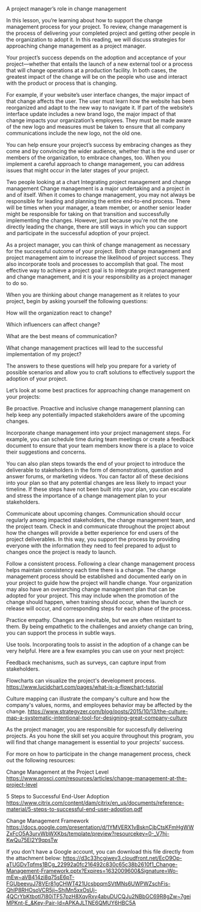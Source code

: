 A project manager’s role in change management

In this lesson, you’re learning about how to support the change management process for your project. To review, change management is the process of delivering your completed project and getting other people in the organization to adopt it. In this reading, we will discuss strategies for approaching change management as a project manager.

Your project’s success depends on the adoption and acceptance of your project—whether that entails the launch of a new external tool or a process that will change operations at a production facility. In both cases, the greatest impact of the change will be on the people who use and interact with the product or process that is changing. 

For example, if your website’s user interface changes, the major impact of that change affects the user. The user must learn how the website has been reorganized and adapt to the new way to navigate it. If part of the website’s interface update includes a new brand logo, the major impact of that change impacts your organization’s employees. They must be made aware of the new logo and measures must be taken to ensure that all company communications include the new logo, not the old one.

You can help ensure your project’s success by embracing changes as they come and by convincing the wider audience, whether that is the end user or members of the organization, to embrace changes, too. When you implement a careful approach to change management, you can address issues that might occur in the later stages of your project.

Two people looking at a chart
Integrating project management and change management
Change management is a major undertaking and a project in and of itself. When it comes to change management, you may not always be responsible for leading and planning the entire end-to-end process. There will be times when your manager, a team member, or another senior leader might be responsible for taking on that transition and successfully implementing the changes. However, just because you're not the one directly leading the change, there are still ways in which you can support and participate in the successful adoption of your project. 

As a project manager, you can think of change management as necessary for the successful outcome of your project. Both change management and project management aim to increase the likelihood of project success. They also incorporate tools and processes to accomplish that goal. The most effective way to achieve a project goal is to integrate project management and change management, and it is your responsibility as a project manager to do so. 

When you are thinking about change management as it relates to your project, begin by asking yourself the following questions:

How will the organization react to change? 

Which influencers can affect change? 

What are the best means of communication? 

What change management practices will lead to the successful implementation of my project? 

The answers to these questions will help you prepare for a variety of possible scenarios and allow you to craft solutions to effectively support the adoption of your project. 

Let’s look at some best practices for approaching change management on your projects:

Be proactive. Proactive and inclusive change management planning can help keep any potentially impacted stakeholders aware of the upcoming changes.

Incorporate change management into your project management steps. For example, you can schedule time during team meetings or create a feedback document to ensure that your team members know there is a place to voice their suggestions and concerns. 

You can also plan steps towards the end of your project to introduce the deliverable to stakeholders in the form of demonstrations, question and answer forums, or marketing videos. You can factor all of these decisions into your plan so that any potential changes are less likely to impact your timeline. If these steps have not been built into your plan, you can escalate and stress the importance of a change management plan to your stakeholders. 

Communicate about upcoming changes. Communication should occur regularly among impacted stakeholders, the change management team, and the project team. Check in and communicate throughout the project about how the changes will provide a better experience for end users of the project deliverables. In this way, you support the process by providing everyone with the information they need to feel prepared to adjust to changes once the project is ready to launch. 

Follow a consistent process. Following a clear change management process helps maintain consistency each time there is a change. The change management process should be established and documented early on in your project to guide how the project will handle change. Your organization may also have an overarching change management plan that can be adopted for your project. This may include when the promotion of the change should happen, when training should occur, when the launch or release will occur, and corresponding steps for each phase of the process. 

Practice empathy. Changes are inevitable, but we are often resistant to them. By being empathetic to the challenges and anxiety change can bring, you can support the process in subtle ways. 

Use tools. Incorporating tools to assist in the adoption of a change can be very helpful. Here are a few examples you can use on your next project:

Feedback mechanisms, such as surveys, can capture input from stakeholders.

Flowcharts can visualize the project's development process. https://www.lucidchart.com/pages/what-is-a-flowchart-tutorial

Culture mapping can illustrate the company's culture and how the company's values, norms, and employees behavior may be affected by the change.
https://www.strategyzer.com/blog/posts/2015/10/13/the-culture-map-a-systematic-intentional-tool-for-designing-great-company-culture

As the project manager, you are responsible for successfully delivering projects. As you hone the skill set you acquire throughout this program, you will find that change management is essential to your projects’ success.

For more on how to participate in the change management process, check out the following resources:

Change Management at the Project Level
https://www.prosci.com/resources/articles/change-management-at-the-project-level

5 Steps to Successful End-User Adoption
https://www.citrix.com/content/dam/citrix/en_us/documents/reference-material/5-steps-to-successful-end-user-adoption.pdf

Change Management Framework
https://docs.google.com/presentation/d/1YMVERX1vBsknCjbCtsKFmHgWWZxFcO5A3urvWbWXKbs/template/preview?resourcekey=0-_V7hj-KwQu75EI2Y9qpsTw

If you don't have a Google account, you can download this file directly from the attachment below:
https://d3c33hcgiwev3.cloudfront.net/EcO9Op-aTUGDvTqfms1BCg_22992a0fc216492c830c65c38b2610f1_Change-Management-Framework.pptx?Expires=1632009600&Signature=Wo-mEw~aVB414zi8q75sE6pT-FGUbeevuJ78VEr81gCHWT421UcsbpqmSVtMNs6UWPWZschFis-QhIP8RHOsoVCR5ji~ShjMn5xxOsUj-4QCrYbKtbotl7I80iTF57pzH8XqyRxy4abuDUCQJu2NBbGC69R8gZw~7geiMPKnt-E_&Key-Pair-Id=APKAJLTNE6QMUY6HBC5A